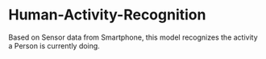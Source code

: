 # Human-Activity-Recognition

Based on Sensor data from Smartphone, this model recognizes the activity a Person is currently doing.
